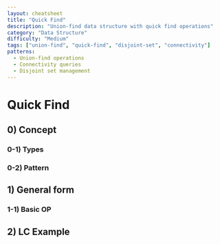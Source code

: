 ```yaml
---
layout: cheatsheet
title: "Quick Find"
description: "Union-find data structure with quick find operations"
category: "Data Structure"
difficulty: "Medium"
tags: ["union-find", "quick-find", "disjoint-set", "connectivity"]
patterns:
  - Union-find operations
  - Connectivity queries
  - Disjoint set management
---
```


# Quick Find

## 0) Concept

### 0-1) Types

### 0-2) Pattern

## 1) General form

### 1-1) Basic OP

## 2) LC Example
